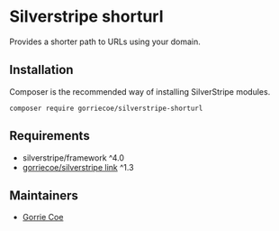 # Silverstripe shorturl

Provides a shorter path to URLs using your domain.

## Installation
Composer is the recommended way of installing SilverStripe modules.
```
composer require gorriecoe/silverstripe-shorturl
```

## Requirements

- silverstripe/framework ^4.0
- [gorriecoe/silverstripe link](https://github.com/gorriecoe/silverstripe-link) ^1.3

## Maintainers

- [Gorrie Coe](https://github.com/gorriecoe)
